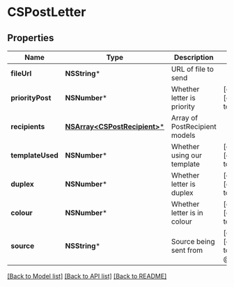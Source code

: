 # CSPostLetter

## Properties
Name | Type | Description | Notes
------------ | ------------- | ------------- | -------------
**fileUrl** | **NSString*** | URL of file to send | 
**priorityPost** | **NSNumber*** | Whether letter is priority | [optional] [default to @0]
**recipients** | [**NSArray&lt;CSPostRecipient&gt;***](CSPostRecipient.md) | Array of PostRecipient models | 
**templateUsed** | **NSNumber*** | Whether using our template | [optional] [default to @0]
**duplex** | **NSNumber*** | Whether letter is duplex | [optional] [default to @0]
**colour** | **NSNumber*** | Whether letter is in colour | [optional] [default to @0]
**source** | **NSString*** | Source being sent from | [optional] [default to @"sdk"]

[[Back to Model list]](../README.md#documentation-for-models) [[Back to API list]](../README.md#documentation-for-api-endpoints) [[Back to README]](../README.md)


